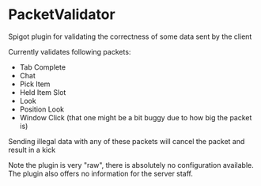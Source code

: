 # PacketValidator
Spigot plugin for validating the correctness of some data sent by the client

Currently validates following packets:
- Tab Complete
- Chat
- Pick Item
- Held Item Slot
- Look
- Position Look
- Window Click (that one might be a bit buggy due to how big the packet is)

Sending illegal data with any of these packets will cancel the packet and result in a kick

Note the plugin is very "raw", there is absolutely no configuration available. 
The plugin also offers no information for the server staff.

